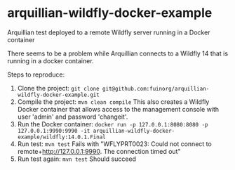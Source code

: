 # arquillian-wildfly-docker-example
Arquillian test deployed to a remote Wildfly server running in a Docker container

There seems to be a problem while Arquillian connects to a Wildfly 14 that is running in a docker container.

Steps to reproduce:

1. Clone the project: ```git clone git@github.com:fuinorg/arquillian-wildfly-docker-example.git```
2. Compile the project: ```mvn clean compile```
   This also creates a Wildfly Docker container that allows access to the management console with user 'admin' and password 'changeit'.
3. Run the Docker container: ```docker run -p 127.0.0.1:8080:8080 -p 127.0.0.1:9990:9990 -it arquillian-wildfly-docker-example/wildfly:14.0.1.Final```
4. Run test: ```mvn test```
   Fails with "WFLYPRT0023: Could not connect to remote+http://127.0.0.1:9990. The connection timed out"
5. Run test again: ```mvn test```
   Should succeed
   
   